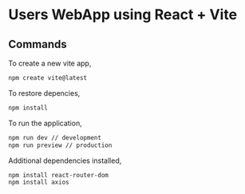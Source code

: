 # Users WebApp using React + Vite

## Commands

To create a new vite app,

```bash
npm create vite@latest
```

To restore depencies,

```bash
npm install
```

To run the application,

```bash
npm run dev // development
npm run preview // production
```

Additional dependencies installed,

```bash
npm install react-router-dom
npm install axios
```
